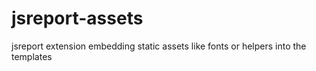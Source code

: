 # jsreport-assets
jsreport extension embedding static assets like fonts or helpers into the templates
